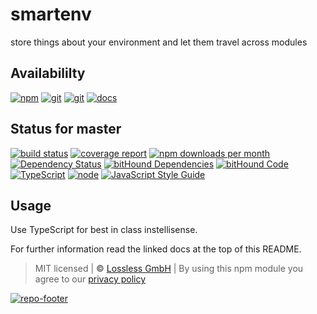 # smartenv
store things about your environment and let them travel across modules

## Availabililty
[![npm](https://pushrocks.gitlab.io/assets/repo-button-npm.svg)](https://www.npmjs.com/package/smartenv)
[![git](https://pushrocks.gitlab.io/assets/repo-button-git.svg)](https://GitLab.com/pushrocks/smartenv)
[![git](https://pushrocks.gitlab.io/assets/repo-button-mirror.svg)](https://github.com/pushrocks/smartenv)
[![docs](https://pushrocks.gitlab.io/assets/repo-button-docs.svg)](https://pushrocks.gitlab.io/smartenv/)

## Status for master
[![build status](https://GitLab.com/pushrocks/smartenv/badges/master/build.svg)](https://GitLab.com/pushrocks/smartenv/commits/master)
[![coverage report](https://GitLab.com/pushrocks/smartenv/badges/master/coverage.svg)](https://GitLab.com/pushrocks/smartenv/commits/master)
[![npm downloads per month](https://img.shields.io/npm/dm/smartenv.svg)](https://www.npmjs.com/package/smartenv)
[![Dependency Status](https://david-dm.org/pushrocks/smartenv.svg)](https://david-dm.org/pushrocks/smartenv)
[![bitHound Dependencies](https://www.bithound.io/github/pushrocks/smartenv/badges/dependencies.svg)](https://www.bithound.io/github/pushrocks/smartenv/master/dependencies/npm)
[![bitHound Code](https://www.bithound.io/github/pushrocks/smartenv/badges/code.svg)](https://www.bithound.io/github/pushrocks/smartenv)
[![TypeScript](https://img.shields.io/badge/TypeScript-2.x-blue.svg)](https://nodejs.org/dist/latest-v6.x/docs/api/)
[![node](https://img.shields.io/badge/node->=%206.x.x-blue.svg)](https://nodejs.org/dist/latest-v6.x/docs/api/)
[![JavaScript Style Guide](https://img.shields.io/badge/code%20style-standard-brightgreen.svg)](http://standardjs.com/)

## Usage
Use TypeScript for best in class instellisense.

For further information read the linked docs at the top of this README.

> MIT licensed | **&copy;** [Lossless GmbH](https://lossless.gmbh)
| By using this npm module you agree to our [privacy policy](https://lossless.gmbH/privacy.html)

[![repo-footer](https://pushrocks.gitlab.io/assets/repo-footer.svg)](https://push.rocks)
